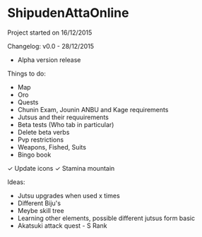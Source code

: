 # ShipudenAttaOnline

Project started on 16/12/2015

Changelog:
v0.0 - 28/12/2015
- Alpha version release

Things to do:
- Map
- Oro
- Quests
- Chunin Exam, Jounin ANBU and Kage requirements
- Jutsus and their requuirements
- Beta tests (Who tab in particular)
- Delete beta verbs
- Pvp restrictions
- Weapons, Fished, Suits
- Bingo book

✓ Update icons
✓ Stamina mountain

Ideas:
- Jutsu upgrades when used x times
- Different Biju's
- Meybe skill tree
- Learning other elements, possible different jutsus form basic
- Akatsuki attack quest - S Rank
